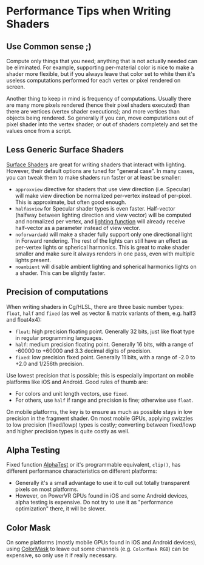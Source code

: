 Performance Tips when Writing Shaders
=====================================


Use Common sense ;)
-------------------


Compute only things that you need; anything that is not actually needed can be eliminated. For example, supporting per-material color is nice to make a shader more flexible, but if you always leave that color set to white then it's useless computations performed for each vertex or pixel rendered on screen.

Another thing to keep in mind is frequency of computations. Usually there are many more pixels rendered (hence their pixel shaders executed) than there are vertices (vertex shader executions); and more vertices than objects being rendered. So generally if you can, move computations out of pixel shader into the vertex shader; or out of shaders completely and set the values once from a script.

Less Generic Surface Shaders
----------------------------


[Surface Shaders](sl-surfaceshaders.html) are great for writing shaders that interact with lighting. However, their default options are tuned for "general case". In many cases, you can tweak them to make shaders run faster or at least be smaller:
* `approxview` directive for shaders that use view direction (i.e. Specular) will make view direction be normalized per-vertex instead of per-pixel. This is approximate, but often good enough.
* `halfasview` for Specular shader types is even faster. Half-vector (halfway between lighting direction and view vector) will be computed and normalized per vertex, and [lighting function](sl-surfaceshaderlighting.html) will already receive half-vector as a parameter instead of view vector.
* `noforwardadd` will make a shader fully support only one directional light in Forward rendering. The rest of the lights can still have an effect as per-vertex lights or spherical harmonics. This is great to make shader smaller and make sure it always renders in one pass, even with multiple lights present.
* `noambient` will disable ambient lighting and spherical harmonics lights on a shader. This can be slightly faster.


Precision of computations
-------------------------


When writing shaders in Cg/HLSL, there are three basic number types: `float`, `half` and `fixed` (as well as vector & matrix variants of them, e.g. half3 and float4x4):
* `float`: high precision floating point. Generally 32 bits, just like float type in regular programming languages.
* `half`: medium precision floating point. Generally 16 bits, with a range of -60000 to +60000 and 3.3 decimal digits of precision.
* `fixed`: low precision fixed point. Generally 11 bits, with a range of -2.0 to +2.0 and 1/256th precision.

Use lowest precision that is possible; this is especially important on mobile platforms like iOS and Android. Good rules of thumb are:
* For colors and unit length vectors, use `fixed`.
* For others, use `half` if range and precision is fine; otherwise use `float`.

On mobile platforms, the key is to ensure as much as possible stays in low precision in the fragment shader. On most mobile GPUs, applying swizzles to low precision (fixed/lowp) types is costly; converting between fixed/lowp and higher precision types is quite costly as well.


Alpha Testing
-------------


Fixed function [AlphaTest](sl-alphatest.html) or it's programmable equivalent, `clip()`, has different performance characteristics on different platforms:
* Generally it's a small advantage to use it to cull out totally transparent pixels on most platforms.
* However, on PowerVR GPUs found in iOS and some Android devices, alpha testing is expensive. Do not try to use it as "performance optimization" there, it will be slower.

Color Mask
----------


On some platforms (mostly mobile GPUs found in iOS and Android devices), using [ColorMask](sl-pass.html) to leave out some channels (e.g. `ColorMask RGB`) can be expensive, so only use it if really necessary.
